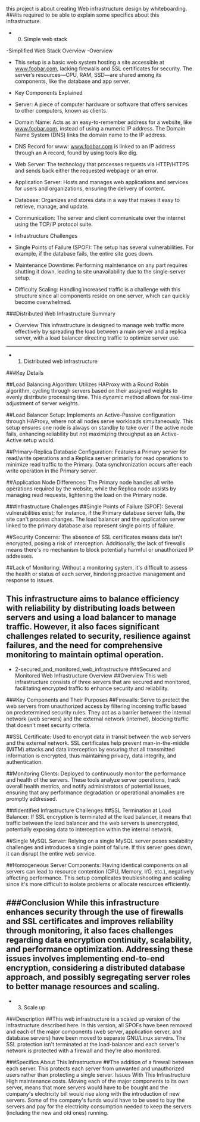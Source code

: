 this project is about creating Web infrastructure design by whiteboarding.
###its required to be able to explain some specifics about this infrastructure.

* 0. Simple web stack

-Simplified Web Stack Overview
-Overview
* This setup is a basic web system hosting a site accessible at www.foobar.com, lacking firewalls and SSL certificates for security. The server’s resources—CPU, RAM, SSD—are shared among its components, like the database and app server.

- Key Components Explained
* Server: A piece of computer hardware or software that offers services to other computers, known as clients.

* Domain Name: Acts as an easy-to-remember address for a website, like www.foobar.com, instead of using a numeric IP address. The Domain Name System (DNS) links the domain name to the IP address.

* DNS Record for www: www.foobar.com is linked to an IP address through an A record, found by using tools like dig.

* Web Server: The technology that processes requests via HTTP/HTTPS and sends back either the requested webpage or an error.

* Application Server: Hosts and manages web applications and services for users and organizations, ensuring the delivery of content.

* Database: Organizes and stores data in a way that makes it easy to retrieve, manage, and update.

* Communication: The server and client communicate over the internet using the TCP/IP protocol suite.

- Infrastructure Challenges
* Single Points of Failure (SPOF): The setup has several vulnerabilities. For example, if the database fails, the entire site goes down.

* Maintenance Downtime: Performing maintenance on any part requires shutting it down, leading to site unavailability due to the single-server setup.

* Difficulty Scaling: Handling increased traffic is a challenge with this structure since all components reside on one server, which can quickly become overwhelmed.

###Distributed Web Infrastructure Summary

- Overview
This infrastructure is designed to manage web traffic more effectively by spreading the load between a main server and a replica server, with a load balancer directing traffic to optimize server use.
--------------------------------------------------------------------------------------------------------------------------------------

* 1. Distributed web infrastructure

###Key Details

##Load Balancing Algorithm: Utilizes HAProxy with a Round Robin algorithm, cycling through servers based on their assigned weights to evenly distribute processing time. This dynamic method allows for real-time adjustment of server weights.

##Load Balancer Setup: Implements an Active-Passive configuration through HAProxy, where not all nodes serve workloads simultaneously. This setup ensures one node is always on standby to take over if the active node fails, enhancing reliability but not maximizing throughput as an Active-Active setup would.

##Primary-Replica Database Configuration: Features a Primary server for read/write operations and a Replica server primarily for read operations to minimize read traffic to the Primary. Data synchronization occurs after each write operation in the Primary server.

##Application Node Differences: The Primary node handles all write operations required by the website, while the Replica node assists by managing read requests, lightening the load on the Primary node.

###Infrastructure Challenges
##Single Points of Failure (SPOF): Several vulnerabilities exist; for instance, if the Primary database server fails, the site can't process changes. The load balancer and the application server linked to the primary database also represent single points of failure.

##Security Concerns: The absence of SSL certificates means data isn't encrypted, posing a risk of interception. Additionally, the lack of firewalls means there's no mechanism to block potentially harmful or unauthorized IP addresses.

##Lack of Monitoring: Without a monitoring system, it's difficult to assess the health or status of each server, hindering proactive management and response to issues.

This infrastructure aims to balance efficiency with reliability by distributing loads between servers and using a load balancer to manage traffic. However, it also faces significant challenges related to security, resilience against failures, and the need for comprehensive monitoring to maintain optimal operation.
-------------------------------------------------------------------------------------------------------------------------------------------------

* 2-secured_and_monitored_web_infrastructure
###Secured and Monitored Web Infrastructure Overview
##Overview
This web infrastructure consists of three servers that are secured and monitored, facilitating encrypted traffic to enhance security and reliability.

###Key Components and Their Purposes
##Firewalls: Serve to protect the web servers from unauthorized access by filtering incoming traffic based on predetermined security rules. They act as a barrier between the internal network (web servers) and the external network (internet), blocking traffic that doesn't meet security criteria.

##SSL Certificate: Used to encrypt data in transit between the web servers and the external network. SSL certificates help prevent man-in-the-middle (MITM) attacks and data interception by ensuring that all transmitted information is encrypted, thus maintaining privacy, data integrity, and authentication.

##Monitoring Clients: Deployed to continuously monitor the performance and health of the servers. These tools analyze server operations, track overall health metrics, and notify administrators of potential issues, ensuring that any performance degradation or operational anomalies are promptly addressed.

###Identified Infrastructure Challenges
##SSL Termination at Load Balancer: If SSL encryption is terminated at the load balancer, it means that traffic between the load balancer and the web servers is unencrypted, potentially exposing data to interception within the internal network.

##Single MySQL Server: Relying on a single MySQL server poses scalability challenges and introduces a single point of failure. If this server goes down, it can disrupt the entire web service.

##Homogeneous Server Components: Having identical components on all servers can lead to resource contention (CPU, Memory, I/O, etc.), negatively affecting performance. This setup complicates troubleshooting and scaling since it's more difficult to isolate problems or allocate resources efficiently.

###Conclusion
While this infrastructure enhances security through the use of firewalls and SSL certificates and improves reliability through monitoring, it also faces challenges regarding data encryption continuity, scalability, and performance optimization. Addressing these issues involves implementing end-to-end encryption, considering a distributed database approach, and possibly segregating server roles to better manage resources and scaling.
-------------------------------------------------------------------------------------------------------------------------------------------------
* 3. Scale up

###Description
##This web infrastructure is a scaled up version of the infrastructure described here. In this version, all SPOFs have been removed and each of the major components (web server, application server, and database servers) have been moved to separate GNU/Linux servers. The SSL protection isn't terminated at the load-balancer and each server's network is protected with a firewall and they're also monitored.

###Specifics About This Infrastructure
##The addition of a firewall between each server.
This protects each server from unwanted and unauthorized users rather than protecting a single server.
Issues With This Infrastructure
High maintenance costs.
Moving each of the major components to its own server, means that more servers would have to be bought and the company's electricity bill would rise along with the introduction of new servers. Some of the company's funds would have to be used to buy the servers and pay for the electricity consumption needed to keep the servers (including the new and old ones) running.
